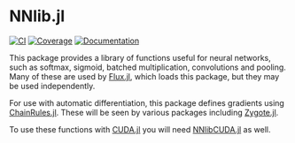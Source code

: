 # NNlib.jl

[![CI](https://github.com/FluxML/NNlib.jl/actions/workflows/ci.yml/badge.svg)](https://github.com/FluxML/NNlib.jl/actions/workflows/ci.yml)
[![Coverage](https://codecov.io/gh/FluxML/NNlib.jl/branch/master/graph/badge.svg)](https://codecov.io/gh/FluxML/NNlib.jl) 
[![Documentation](https://img.shields.io/badge/docs-fluxml.ai-blue)](https://fluxml.ai/Flux.jl/stable/models/nnlib/)


This package provides a library of functions useful for neural networks, such as softmax, sigmoid, batched multiplication, convolutions and pooling. Many of these are used by [Flux.jl](https://github.com/FluxML/Flux.jl), which loads this package, but they may be used independently.

For use with automatic differentiation, this package defines gradients using [ChainRules.jl](https://github.com/JuliaDiff/ChainRules.jl). These will be seen by various packages including [Zygote.jl](https://github.com/FluxML/Zygote.jl).

To use these functions with [CUDA.jl](https://github.com/JuliaGPU/CUDA.jl) you will need [NNlibCUDA.jl](https://github.com/FluxML/NNlibCUDA.jl) as well.
